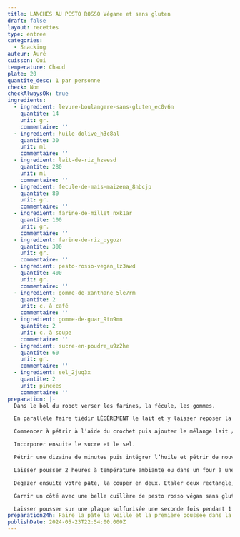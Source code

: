 ```yaml
---
title: LANCHES AU PESTO ROSSO Végane et sans gluten
draft: false
layout: recettes
type: entree
categories:
  - Snacking
auteur: Auré
cuisson: Oui
temperature: Chaud
plate: 20
quantite_desc: 1 par personne
check: Non
checkAlwaysOk: true
ingredients:
  - ingredient: levure-boulangere-sans-gluten_ec0v6n
    quantite: 14
    unit: gr.
    commentaire: ''
  - ingredient: huile-dolive_h3c8al
    quantite: 30
    unit: ml
    commentaire: ''
  - ingredient: lait-de-riz_hzwesd
    quantite: 280
    unit: ml
    commentaire: ''
  - ingredient: fecule-de-mais-maizena_8nbcjp
    quantite: 80
    unit: gr.
    commentaire: ''
  - ingredient: farine-de-millet_nxk1ar
    quantite: 100
    unit: gr.
    commentaire: ''
  - ingredient: farine-de-riz_oygozr
    quantite: 300
    unit: gr.
    commentaire: ''
  - ingredient: pesto-rosso-vegan_lz3awd
    quantite: 400
    unit: gr.
    commentaire: ''
  - ingredient: gomme-de-xanthane_5le7rm
    quantite: 2
    unit: c. à café
    commentaire: ''
  - ingredient: gomme-de-guar_9tn9mn
    quantite: 2
    unit: c. à soupe
    commentaire: ''
  - ingredient: sucre-en-poudre_u9z2he
    quantite: 60
    unit: gr.
    commentaire: ''
  - ingredient: sel_2juq3x
    quantite: 2
    unit: pincées
    commentaire: ''
preparation: |-
  Dans le bol du robot verser les farines, la fécule, les gommes.

  En parallèle faire tiédir LÉGÈREMENT le lait et y laisser reposer la levure une dizaine de minutes. Attention le lait doit être tiède et non chaud sinon cela tue l’action de la levure.

  Commencer à pétrir à l’aide du crochet puis ajouter le mélange lait / levure.

  Incorporer ensuite le sucre et le sel.

  Pétrir une dizaine de minutes puis intégrer l’huile et pétrir de nouveau jusqu’à ce que la pâte se décolle des bords du robot.

  Laisser pousser 2 heures à température ambiante ou dans un four à une vingtaine de degrés (recouvrir d’un papier film au contact de la pâte)

  Dégazer ensuite votre pâte, la couper en deux. Etaler deux rectangle, découper 10 bandes par rectangle.

  Garnir un côté avec une belle cuillère de pesto rosso végan sans gluten et replier la bande sur elle même.

  Laisser pousser sur une plaque sulfurisée une seconde fois pendant 1 heure et mettre au four pour une 15/20 min  à 180 degrés. Vérifier la cuisson et laisser plus longtemps si nécessaire.
preparation24h: Faire la pâte la veille et la première poussée dans la nuit au frigo.
publishDate: 2024-05-23T22:54:00.000Z
---
```

